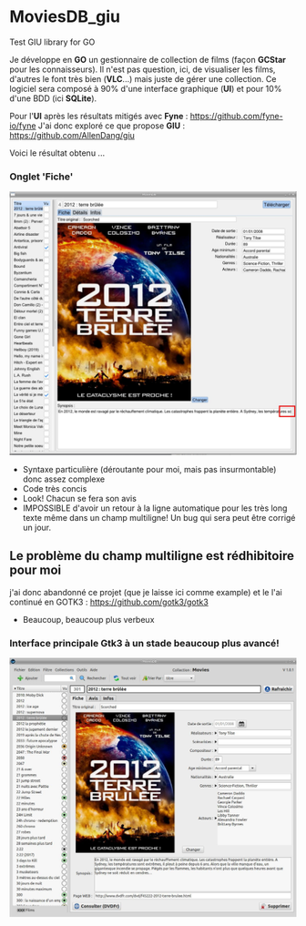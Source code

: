 # MoviesDB_giu
Test GIU library for GO 

Je développe en **GO** un gestionnaire de collection de films (façon **GCStar** pour les connaisseurs).
Il n'est pas question, ici, de visualiser les films, d'autres le font très bien (**VLC**...) mais juste de gérer une collection.
Ce logiciel sera composé à 90% d'une interface graphique (**UI**) et pour 10% d'une BDD (ici **SQLite**).

Pour l'**UI** après les résultats mitigés avec **Fyne** : https://github.com/fyne-io/fyne
J'ai donc exploré ce que propose **GIU** : https://github.com/AllenDang/giu

Voici le résultat obtenu ...

### Onglet 'Fiche'
![Image 1](/ScreenShots/MoviesDB-1.jpg)

- Syntaxe particulière (déroutante pour moi, mais pas insurmontable) donc assez complexe
- Code très concis
- Look! Chacun se fera son avis
- IMPOSSIBLE d'avoir un retour à la ligne automatique pour les très long texte même dans un champ multiligne!
 Un bug qui sera peut être corrigé un jour. 

## Le problème du champ multiligne est rédhibitoire pour moi
j'ai donc abandonné ce projet (que je laisse ici comme example) et le l'ai continué en GOTK3 : https://github.com/gotk3/gotk3
- Beaucoup, beaucoup plus verbeux

### Interface principale Gtk3 à un stade beaucoup plus avancé!
![Image Gtk3](/ScreenShots/MoviesDB-Gotk3.jpg)
